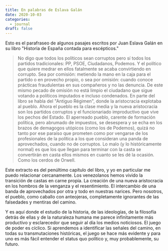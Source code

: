 ```yaml
---
title: En palabras de Eslava Galán
date: 2020-10-03
categories:
  - journal
draft: false
---
```


Esto es el parafraseo de algunos pasajes escritos por Juan Eslava Galán en su libro "Historia de España contada para escépticos."

> No digo que todos los políticos sean corruptos pero sí todos los partidos tradicionales: PP, PSOE, Ciudadanos, Podemos. Y el político que quiere medrar en ellos fatalmente se acaba convirtiendo en corrupto. Sea por comisión: metiendo la mano en la caja para el partido o en provecho propio, o sea por omisión: cuando conoce prácticas fraudulentas en sus compañeros y no las denuncia.
> De este mismo pecado de omisión no está limpio el ciudadano que sigue votando a políticos imputados e incluso condenados. En parte del libro se habla del "Antiguo Régimen", donde la aristocracia explotaba al pueblo. Ahora el pueblo es la clase media y la nueva aristocracia son los partidos corruptos y el funcionariado improductivo que vive  los pechos del Estado. El aperreado pueblo, carente de formación política, pero abrumado de impuestos, se desespera y se echa en los brazos de demagogos utópicos (como los de Podemos), quizá no tanto por ese paraíso que prometen como por vengarse de los profesionales de la política a los que consideran una panda de aprovechados, cuando no de corruptos.
> Lo malo (y lo históricamente normal) es que los que llegan para terminar con la casta se convertirán en casta ellos mismos en cuanto se les dé la ocasión. Como los cerdos de Orwell.

Este extracto es del penúltimo capítulo del libro, y yo en particular me puedo relacionar cercanamente. Los venezolanos hemos vivido la transición de castas en carne propia. La creación de una nueva aristocracia en los hombros de la venganza y el resentimiento. El intercambio de una banda de aprovechados por otra y todo en nuestras narices. Pero nosotros, el pueblo, como caballo con anteojeras, completamente ignorantes de las falsedades y mentiras del camino.

Y es aquí donde el estudio de la historia, de las ideologías, de la filosofía detrás de ellas y de la naturaleza humana me parece infinitamente más productivo y esclarecedor que seguir al día los medios noticiosos. El juego de poder es cíclico. Si aprendemos a identificar las señales del camino, en todas su transmutaciones históricas, el juego se hace más evidente y para uno es más fácil entender el status quo político y, muy probablemente, su futuro.
